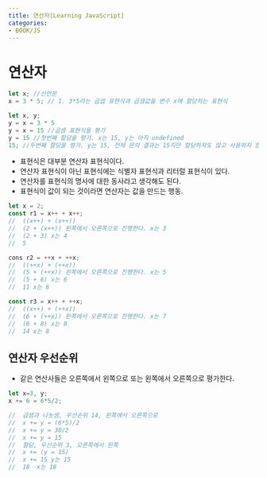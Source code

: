 ```yaml
---
title: 연산자[Learning JavaScript]
categories:
- BOOK/JS
---
```

# 연산자<br/>

```javascript
let x; //선언문
x = 3 * 5; // 1. 3*5라는 곱셉 표현식과 곱샘값을 변수 x에 할당하는 표현식

let x, y;
y = x = 3 * 5 
y = x = 15 //곱셈 표현식을 평가
y = 15 //첫번째 할당을 평가. x는 15, y는 아직 undefined
15; //두번째 할당을 평가. y는 15, 전체 문의 결과는 15지만 할당하지도 않고 사용하지 않아서 버려진다.
```

- 표현식은 대부분 연산자 표현식이다.<br/>
- 연산자 표현식이 아닌 표현식에는 식별자 표현식과 리터럴 표현식이 있다.<br/>
- 연산자를 표현식의 명사에 대한 동사라고 생각해도 된다.<br/>
- 표현식이 값이 되는 것이라면 연산자는 값을 만드는 행동.

```js
let x = 2;
const r1 = x++ + x++;
//	((x++) + (x++))
//	(2 + (x++)) 왼쪽에서 오른쪽으로 진행한다. x는 3
//	(2 + 3) x는 4
//	5

cons r2 = ++x + ++x;
//	((++x) + (++x))
//	(5 + (++x)) 왼쪽에서 오른쪽으로 진행한다. x는 5
//	(5 + 6) x는 6
//	11 x는 6

const r3 = x++ + ++x;
//	((x++) + (++x))
//	(6 + (++x))	왼쪽에서 오른쪽으로 진행한다. x는 7
//	(6 + 8)	x는 8
//	14 x는 8
```

## 연산자 우선순위<br/>
- 같은 연산사들은 오른쪽에서 왼쪽으로 또는 왼쪽에서 오른쪽으로 평가한다.

```js
let x=3, y;
x += 6 = 6*5/2;

//	곱셈과 나눗셈, 우선순위 14, 왼쪽에서 오른쪽으로
//	x += y = (6*5)/2
//	x += y = 30/2
//	x += y = 15
//	할당, 우선순위 3, 오른쪽에서 왼쪽
//	x += (y = 15)
//	x += 15	y는 15
//	18	x는 18
```



